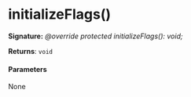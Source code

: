 # initializeFlags()





**Signature:** _@override protected initializeFlags(): void;_

**Returns**: `void`





#### Parameters
None


